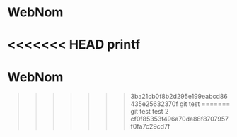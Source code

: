 # WebNom
<<<<<<< HEAD
printf
=======
# WebNom
>>>>>>> 3ba21cb0f8b2d295e199eabcd86435e25632370f
git test
=======
git test
test 2
>>>>>>> cf0f85353f496a70da88f8707957f0fa7c29cd7f

